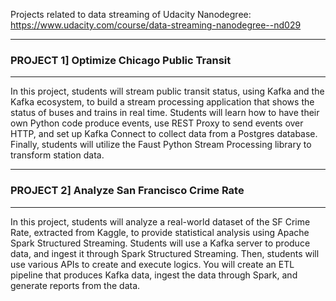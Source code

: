 Projects related to data streaming of Udacity Nanodegree: 
https://www.udacity.com/course/data-streaming-nanodegree--nd029


-----------------------------------------------
### PROJECT 1] Optimize Chicago Public Transit
-----------------------------------------------

In this project, students will stream public transit status, using Kafka and the Kafka ecosystem, to build a stream processing application
that shows the status of buses and trains in real time. Students will learn how to have their own Python code produce events, 
use REST Proxy to send events over HTTP, and set up Kafka Connect to collect data from a Postgres database. 
Finally, students will utilize the Faust Python Stream Processing library to transform station data. 


-----------------------------------------------
### PROJECT 2] Analyze San Francisco Crime Rate
-----------------------------------------------

In this project, students will analyze a real-world dataset of the SF Crime Rate, extracted from Kaggle, 
to provide statistical analysis using Apache Spark Structured Streaming. Students will use a Kafka server to produce data, 
and ingest it through Spark Structured Streaming. Then, students will use various APIs to create and execute logics. 
You will create an ETL pipeline that produces Kafka data, ingest the data through Spark, and generate reports from the data.
